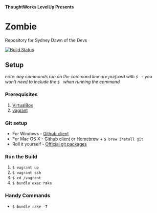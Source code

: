 #### ThoughtWorks LevelUp Presents

# Zombie

Repository for Sydney Dawn of the Devs

[![Build Status](https://snap-ci.com/twlevelup/zombie/branch/master/build_image)](https://snap-ci.com/twlevelup/zombie/branch/master)

## Setup

_note: any commands run on the command line are prefixed with `$ ` - you won't
need to include the `$ ` when running the command_

### Prerequisites

1. [VirtualBox](https://www.virtualbox.org/)
2. [vagrant](https://www.vagrantup.com/)

### Git setup

- For Windows - [Github client](http://windows.github.com/)
- For Mac OS X - [Github client](http://mac.github.com/) or [Homebrew](http://brew.sh/) + `$ brew install git`
- Roll it yourself - [Official git packages](http://git-scm.com/downloads)

### Run the Build

1. `$ vagrant up`
2. `$ vagrant ssh`
3. `$ cd /vagrant`
4. `$ bundle exec rake`

### Handy Commands

* `$ bundle rake -T`
